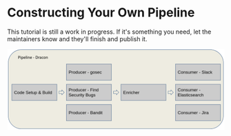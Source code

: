 # Constructing Your Own Pipeline

This tutorial is still a work in progress. If it's something you need, let the maintainers know and they'll finish and publish it.

![](docs/images/dracon-pipeline.png)
